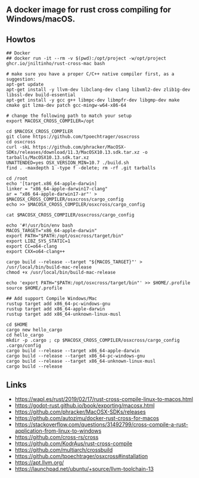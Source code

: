## A docker image for rust cross compiling for Windows/macOS.

## Howtos

```
## Docker
## docker run -it --rm -v $(pwd):/opt/project -w/opt/project ghcr.io/jniltinho/rust-cross-mac bash

# make sure you have a proper C/C++ native compiler first, as a suggestion:
apt-get update
apt-get install -y llvm-dev libclang-dev clang libxml2-dev zlib1g-dev libssl-dev build-essential
apt-get install -y gcc g++ libmpc-dev libmpfr-dev libgmp-dev make cmake git lzma-dev patch gcc-mingw-w64-x86-64

# change the following path to match your setup
export MACOSX_CROSS_COMPILER=/opt

cd $MACOSX_CROSS_COMPILER
git clone https://github.com/tpoechtrager/osxcross
cd osxcross
curl -skL https://github.com/phracker/MacOSX-SDKs/releases/download/11.3/MacOSX10.13.sdk.tar.xz -o tarballs/MacOSX10.13.sdk.tar.xz
UNATTENDED=yes OSX_VERSION_MIN=10.7 ./build.sh
find . -maxdepth 1 -type f -delete; rm -rf .git tarballs

cd /root
echo '[target.x86_64-apple-darwin]
linker = "x86_64-apple-darwin17-clang"
ar = "x86_64-apple-darwin17-ar"' > $MACOSX_CROSS_COMPILER/osxcross/cargo_config
echo >> $MACOSX_CROSS_COMPILER/osxcross/cargo_config

cat $MACOSX_CROSS_COMPILER/osxcross/cargo_config

echo '#!/usr/bin/env bash
MACOS_TARGET="x86_64-apple-darwin"
export PATH="$PATH:/opt/osxcross/target/bin"
export LIBZ_SYS_STATIC=1
export CC=o64-clang
export CXX=o64-clang++

cargo build --release --target "${MACOS_TARGET}"' > /usr/local/bin/build-mac-release
chmod +x /usr/local/bin/build-mac-release

echo 'export PATH="$PATH:/opt/osxcross/target/bin"' >> $HOME/.profile
source $HOME/.profile

## Add support Compile Windows/Mac
rustup target add x86_64-pc-windows-gnu
rustup target add x86_64-apple-darwin
rustup target add x86_64-unknown-linux-musl

cd $HOME
cargo new hello_cargo
cd hello_cargo
mkdir -p .cargo ; cp $MACOSX_CROSS_COMPILER/osxcross/cargo_config .cargo/config
cargo build --release --target x86_64-apple-darwin
cargo build --release --target x86_64-pc-windows-gnu
cargo build --release --target x86_64-unknown-linux-musl
cargo build --release
```


## Links

- https://wapl.es/rust/2019/02/17/rust-cross-compile-linux-to-macos.html
- https://godot-rust.github.io/book/exporting/macosx.html
- https://github.com/phracker/MacOSX-SDKs/releases
- https://github.com/autozimu/docker-rust-cross-for-macos
- https://stackoverflow.com/questions/31492799/cross-compile-a-rust-application-from-linux-to-windows
- https://github.com/cross-rs/cross
- https://github.com/KodrAus/rust-cross-compile
- https://github.com/multiarch/crossbuild
- https://github.com/tpoechtrager/osxcross#installation
- https://apt.llvm.org/
- https://launchpad.net/ubuntu/+source/llvm-toolchain-13
